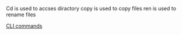 Cd is used to accses diractory
copy is used to copy files
ren is used to rename files


[CLI commands](Docs/cli.md)